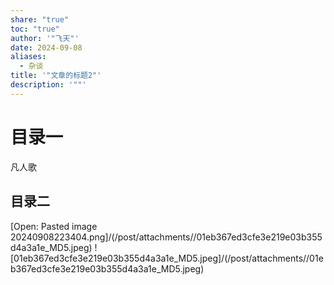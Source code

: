 ```yaml
---
share: "true"
toc: "true"
author: '"飞天"'
date: 2024-09-08
aliases:
  - 杂谈
title: '"文章的标题2"'
description: '""'
---
```


# 目录一

凡人歌
## 目录二

[Open: Pasted image 20240908223404.png]/(/post/attachments//01eb367ed3cfe3e219e03b355d4a3a1e_MD5.jpeg)
![01eb367ed3cfe3e219e03b355d4a3a1e_MD5.jpeg]/(/post/attachments//01eb367ed3cfe3e219e03b355d4a3a1e_MD5.jpeg)